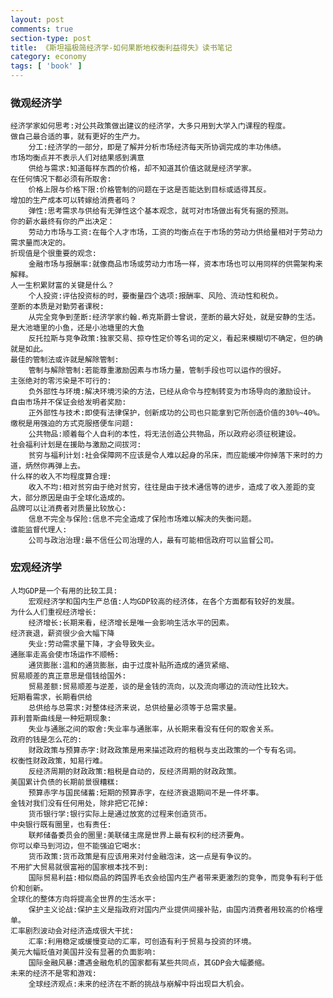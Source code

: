 ```yaml
---
layout: post
comments: true
section-type: post
title: 《斯坦福极简经济学-如何果断地权衡利益得失》读书笔记
category: economy
tags: [ 'book' ]
---
```

### 微观经济学
	经济学家如何思考:对公共政策做出建议的经济学，大多只用到大学入门课程的程度。
	做自己最合适的事，就有更好的生产力。
		分工:经济学的一部分，即是了解并分析市场经济每天所协调完成的丰功伟绩。
	市场均衡点并不表示人们对结果感到满意
		供给与需求:知道每样东西的价格，却不知道其价值这就是经济学家。
	在任何情况下都必须有所取舍:
		价格上限与价格下限:价格管制的问题在于这是否能达到目标或适得其反。
	增加的生产成本可以转嫁给消费者吗？
		弹性:思考需求与供给有无弹性这个基本观念，就可对市场做出有凭有据的预测。
	你的薪水最终有你的产出决定：
		劳动力市场与工资:在每个人才市场，工资的均衡点在于市场的劳动力供给量相对于劳动力需求量而决定的。
	折现值是个很重要的观念:
		金融市场与报酬率:就像商品市场或劳动力市场一样，资本市场也可以用同样的供需架构来解释。
	人一生积累财富的关键是什么？
		个人投资:评估投资标的时，要衡量四个选项:报酬率、风险、流动性和税负。
	垄断的本质是对勤劳者课税:
		从完全竞争到垄断:经济学家约翰.希克斯爵士曾说，垄断的最大好处，就是安静的生活。
	是大池塘里的小鱼，还是小池塘里的大鱼
		反托拉斯与竞争政策:独家交易、掠夺性定价等名词的定义，看起来模糊切不确定，但的确就是如此。
	最佳的管制法或许就是解除管制:
		管制与解除管制:若能尊重激励因素与市场力量，管制手段也可以运作的很好。
	主张绝对的零污染是不可行的:
		负外部性与环境:解决环境污染的方法，已经从命令与控制转变为市场导向的激励设计。
	自由市场并不保证会给发明者奖励:
		正外部性与技术:即使有法律保护，创新成功的公司也只能拿到它所创造价值的30%~40%。
	缴税是用强迫的方式克服搭便车问题:
		公共物品:顺着每个人自利的本性，将无法创造公共物品，所以政府必须征税建设。
	社会福利计划是在援助与激励之间拔河:
		贫穷与福利计划:社会保障网不应该是令人难以起身的吊床，而应能缓冲你掉落下来时的力道，炳然你再弹上去。
	什么样的收入不均程度算合理:
		收入不均:相对贫穷由于绝对贫穷，往往是由于技术通信等的进步，造成了收入差距的变大，部分原因是由于全球化造成的。
	品牌可以让消费者对质量比较放心:
		信息不完全与保险:信息不完全造成了保险市场难以解决的失衡问题。
	谁能监督代理人:
		公司与政治治理:最不信任公司治理的人，最有可能相信政府可以监督公司。
		
### 宏观经济学

	人均GDP是一个有用的比较工具:
		宏观经济学和国内生产总值:人均GDP较高的经济体，在各个方面都有较好的发展。
	为什么人们重视经济增长:
		经济增长:长期来看，经济增长是唯一会影响生活水平的因素。
	经济衰退，薪资很少会大幅下降
		失业:劳动需求量下降，才会导致失业。
	通胀率走高会使市场运作不顺畅:
		通货膨胀:温和的通货膨胀，由于过度补贴所造成的通货紧缩、
	贸易顺差的真正意思是借钱给国外:
		贸易差额:贸易顺差与逆差，谈的是金钱的流向，以及流向哪边的流动性比较大。
	短期看需求，长期看供给
		总供给与总需求:对整体经济来说，总供给量必须等于总需求量。
	菲利普斯曲线是一种短期现象:
		失业与通胀之间的取舍:失业率与通胀率，从长期来看没有任何的取舍关系。
	政府的钱是怎么花的:
		财政政策与预算赤字:财政政策是用来描述政府的租税与支出政策的一个专有名词。
	权衡性财政政策，知易行难。
		反经济周期的财政政策:租税是自动的，反经济周期的财政政策。
	美国累计负债的长期前景很糟糕:
		预算赤字与国民储蓄:短期的预算赤字，在经济衰退期间不是一件坏事。
	金钱对我们没有任何用处，除非把它花掉:
		货币银行学:银行实际上是通过放宽的过程来创造货币。
	中央银行既有圈里，也有责任:
		联邦储备委员会的圈里:美联储主席是世界上最有权利的经济要角。
	你可以牵马到河边，但不能强迫它喝水:
		货币政策:货币政策是有应该用来对付金融泡沫，这一点是有争议的。
	不用扩大贸易就很富裕的国家根本找不到:
		国际贸易利益:相似商品的跨国界毛衣会给国内生产者带来更激烈的竞争，而竞争有利于低价和创新。
	全球化的整体方向将提高全世界的生活水平:
		保护主义论战:保护主义是指政府对国内产业提供间接补贴，由国内消费者用较高的价格埋单。
	汇率剧烈波动会对经济造成很大干扰:	
		汇率:利用稳定或缓慢变动的汇率，可创造有利于贸易与投资的环境。
	美元大幅贬值对美国并没有显著的负面影响:
		国际金融风暴:遭遇金融危机的国家都有某些共同点，其GDP会大幅萎缩。
	未来的经济不是零和游戏:
		全球经济观点:未来的经济在不断的挑战与崩解中将出现巨大机会。
